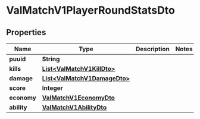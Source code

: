 

# ValMatchV1PlayerRoundStatsDto


## Properties

| Name | Type | Description | Notes |
|------------ | ------------- | ------------- | -------------|
|**puuid** | **String** |  |  |
|**kills** | [**List&lt;ValMatchV1KillDto&gt;**](ValMatchV1KillDto.md) |  |  |
|**damage** | [**List&lt;ValMatchV1DamageDto&gt;**](ValMatchV1DamageDto.md) |  |  |
|**score** | **Integer** |  |  |
|**economy** | [**ValMatchV1EconomyDto**](ValMatchV1EconomyDto.md) |  |  |
|**ability** | [**ValMatchV1AbilityDto**](ValMatchV1AbilityDto.md) |  |  |



